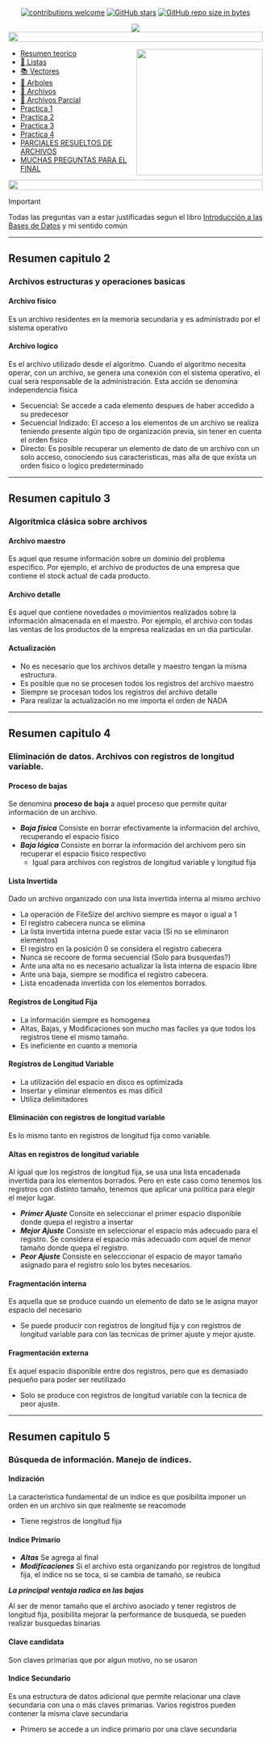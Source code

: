 <div align="center"> 

[![contributions welcome](https://img.shields.io/badge/contributions-welcome-brightgreen.svg?style=flat)](https://github.com/Fabian-Martinez-Rincon/FOD)
[![GitHub stars](https://img.shields.io/github/stars/Fabian-Martinez-Rincon/FOD)](https://github.com/Fabian-Martinez-Rincon/FOD/stargazers/)
[![GitHub repo size in bytes](https://img.shields.io/github/repo-size/Fabian-Martinez-Rincon/FOD)](https://github.com/Fabian-Martinez-Rincon/FOD)


<img src="https://readme-typing-svg.demolab.com?font=Fira+Code&size=30&duration=1700&pause=800&color=28CDF7&center=true&width=435&lines=FOD"/>
 </div>

</div>


<img src= 'https://i.gifer.com/origin/8c/8cd3f1898255c045143e1da97fbabf10_w200.gif' height="20" width="100%">

<p><img width="250" align='right' src="https://media.giphy.com/media/QxSveBdhdtLgagcKdR/giphy.gif"></p>

- [Resumen teorico](https://inakilapeyre.notion.site/inakilapeyre/Fundamentos-de-Organizaci-n-de-Datos-b2375e1e8e2c441693bb98c470261c69)
- [🧾 Listas](/Documentos/Codigos/Listas.md)
- [📚 Vectores](/Documentos/Codigos/Vectores.md)
- [🌳 Arboles](/Documentos/Codigos/Arboles.md)
- [📁 Archivos](/Documentos/Codigos/Archivos.md)
- [📁 Archivos Parcial](/Documentos/ParArchivos.md)
- [Practica 1](/Documentos/Practicas/Practica1Nueva.md)
- [Practica 2](/Documentos/Practicas/Practica2.md)
- [Practica 3](/Documentos/Practicas/Practica3.md)
- [Practica 4](/Documentos/Practicas/Practica4.md)
- [PARCIALES RESUELTOS DE ARCHIVOS](/Documentos/archivos.md)
- [MUCHAS PREGUNTAS PARA EL FINAL](/Documentos/archivos.md)

<img src= 'https://i.gifer.com/origin/8c/8cd3f1898255c045143e1da97fbabf10_w200.gif' height="20" width="100%">

> [!IMPORTANT]
> Todas las preguntas van a estar justificadas segun el libro [Introducción a las Bases de Datos](/Introducción%20a%20las%20Bases%20de%20Datos%20-%20Bertone-Thomas.pdf) y mi sentido común

---

## Resumen capitulo 2

### Archivos estructuras y operaciones basicas

#### Archivo físico	

Es un archivo residentes en la memoria secundaria y es administrado por el sistema operativo

#### Archivo logico

Es el archivo utilizado desde el algoritmo. Cuando el algoritmo necesita operar, con un archivo, se genera una conexión con el sistema operativo, el cual sera responsable de la administración. Esta acción se denomina independencia fisica

- Secuencial: Se accede a cada elemento despues de haber accedido a su predecesor
- Secuencial Indizado: El acceso a los elementos de un archivo se realiza teniendo presente algún tipo de organización previa, sin tener en cuenta el orden fisico 
- Directo: Es posible recuperar un elemento de dato de un archivo con un solo acceso, conociendo sus caracteristicas, mas alla de que exista un orden fisico o logico predeterminado

---

## Resumen capitulo 3

### Algorítmica clásica sobre archivos

#### Archivo maestro

Es aquel que resume información sobre un dominio del problema especifico. Por ejemplo, el archivo de productos de una empresa que contiene el stock actual de cada producto.

#### Archivo detalle

Es aquel que contiene novedades o movimientos realizados sobre la información almacenada en el maestro. Por ejemplo, el archivo con todas las ventas de los productos de la empresa realizadas en un dia particular.

#### Actualización 

- No es necesario que los archivos detalle y maestro tengan la misma estructura.
- Es posible que no se procesen todos los registros del archivo maestro
- Siempre se procesan todos los registros del archivo detalle
- Para realizar la actualización no me importa el orden de NADA

---

## Resumen capitulo 4

### Eliminación de datos. Archivos con registros de longitud variable.

#### Proceso de bajas

Se denomina **proceso de baja** a aquel proceso que permite quitar información de un archivo. 

- ***Baja física*** Consiste en borrar efectivamente la información del archivo, recuperando el espacio físico
- ***Baja lógica*** Consiste en borrar la información del archivom pero sin recuperar el espacio fisico respectivo
    - Igual para archivos con registros de longitud variable y longitud fija

#### Lista Invertida

Dado un archivo organizado con una lista invertida interna al mismo archivo

- La operación de FileSize del archivo siempre es mayor o igual a 1
- El registro cabecera nunca se elimina
- La lista invertida interna puede estar vacia (Si no se eliminaron elementos)
- El registro en la posición 0 se considera el registro cabecera
- Nunca se recoore de forma secuencial (Solo para busquedas?)
- Ante una alta no es necesario actualizar la lista interna de espacio libre
- Ante una baja, siempre se modifica el registro cabecera.
- Lista encadenada invertida con los elementos borrados.

#### Registros de Longitud Fija

- La información siempre es homogenea
- Altas, Bajas, y Modificaciones son mucho mas faciles ya que todos los registros tiene el mismo tamaño.
- Es ineficiente en cuanto a memoria

#### Registros de Longitud Variable

- La utilización del espacio en disco es optimizada
- Insertar y eliminar elementos es mas dificil
- Utiliza delimitadores

#### Eliminación con registros de longitud variable

Es lo mismo tanto en registros de longitud fija como variable.

#### Altas en registros de longitud variable

Al igual que los registros de longitud fija, se usa una lista encadenada invertida para los elementos borrados. Pero en este caso como tenemos los registros con distinto tamaño, tenemos que aplicar una politica para elegir el mejor lugar.

- ***Primer Ajuste*** Consite en seleccionar el primer espacio disponible donde quepa el registro a insertar
- ***Mejor Ajuste*** Consiste en seleccionar el espacio más adecuado para el registro. Se considera el espacio más adecuado com aquel de menor tamaño donde quepa el registro.
- ***Peor Ajuste*** Consiste en selecccionar el espacio de mayor tamaño asignado para el registro solo los bytes necesarios.

#### Fragmentación interna

Es aquella que se produce cuando un elemento de dato se le asigna mayor espacio del necesario

- Se puede producir con registros de longitud fija y con registros de longitud variable para con las tecnicas de primer ajuste y mejor ajuste.

#### Fragmentación externa

Es aquel espacio disponible entre dos registros, pero que es demasiado pequeño para poder ser reutilizado

- Solo se produce con registros de longitud variable con la tecnica de peor ajuste.

---

## Resumen capitulo 5

### Búsqueda de información. Manejo de índices.

#### Indización 

La caracteristica fundamental de un indice es que posibilita imponer un orden en un archivo sin que realmente se reacomode

- Tiene registros de longitud fija

#### Indice Primario

- ***Altas*** Se agrega al final
- ***Modificaciones*** Si el archivo esta organizando por registros de longitud fija, el indice no se toca, si se cambia de tamaño, se reubica


***La principal ventaja radica en las bajas***

Al ser de menor tamaño que el archivo asociado y tener registros de longitud fija, posibilita mejorar la performance de busqueda, se pueden realizar busquedas binarias

#### Clave candidata

Son claves primarias que por algun motivo, no se usaron

#### Indice Secundario

Es una estructura de datos adicional que permite relacionar una clave secundaria con una o más claves primarias. Varios registros pueden contener la misma clave secundaria

- Primero se accede a un indice primario por una clave secundaria